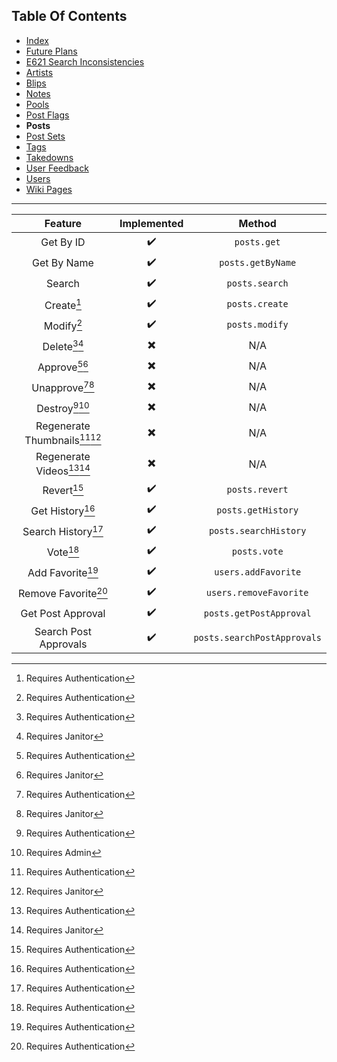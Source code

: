 ## Table Of Contents
- [Index](README.md)
- [Future Plans](FuturePlans.md)
- [E621 Search Inconsistencies](E621SearchInconsistencies.md)
- [Artists](Artists.md)
- [Blips](Blips.md)
- [Notes](Notes.md)
- [Pools](Pools.md)
- [Post Flags](PostFlags.md)
- **Posts**
- [Post Sets](PostSets.md)
- [Tags](Tags.md)
- [Takedowns](Takedowns.md)
- [User Feedback](UserFeedback.md)
- [Users](Users.md)
- [Wiki Pages](WikiPages.md)

<hr>

|            Feature            | Implemented |            Method           |
|:-----------------------------:|:-----------:|:---------------------------:|
|           Get By ID           |      ✔️      |         `posts.get`         |
|          Get By Name          |      ✔️      |      `posts.getByName`      |
|             Search            |      ✔️      |        `posts.search`       |
|           Create[^1]          |      ✔️      |        `posts.create`       |
|           Modify[^1]          |      ✔️      |        `posts.modify`       |
|         Delete[^1][^3]        |      ✖️      |             N/A             |
|        Approve[^1][^3]        |      ✖️      |             N/A             |
|       Unapprove[^1][^3]       |      ✖️      |             N/A             |
|        Destroy[^1][^5]        |      ✖️      |             N/A             |
| Regenerate Thumbnails[^1][^3] |      ✖️      |             N/A             |
|   Regenerate Videos[^1][^3]   |      ✖️      |             N/A             |
|           Revert[^1]          |      ✔️      |        `posts.revert`       |
|        Get History[^1]        |      ✔️      |      `posts.getHistory`     |
|       Search History[^1]      |      ✔️      |    `posts.searchHistory`    |
|            Vote[^1]           |      ✔️      |         `posts.vote`        |
|        Add Favorite[^1]       |      ✔️      |     `users.addFavorite`     |
|      Remove Favorite[^1]      |      ✔️      |    `users.removeFavorite`   |
|       Get Post Approval       |      ✔️      |   `posts.getPostApproval`   |
|     Search Post Approvals     |      ✔️      | `posts.searchPostApprovals` |

[^1]: Requires Authentication
[^2]: Requires Privileged
[^3]: Requires Janitor
[^4]: Requires Moderator
[^5]: Requires Admin
